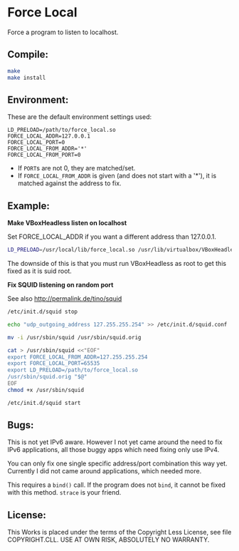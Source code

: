 Force Local
===========

Force a program to listen to localhost.


Compile:
--------

```bash
make
make install
```


Environment:
------------

These are the default environment settings used:
```
LD_PRELOAD=/path/to/force_local.so
FORCE_LOCAL_ADDR=127.0.0.1
FORCE_LOCAL_PORT=0
FORCE_LOCAL_FROM_ADDR='*'
FORCE_LOCAL_FROM_PORT=0
```
- If `PORT`s are not 0, they are matched/set.
- If `FORCE_LOCAL_FROM_ADDR` is given (and does not start with a '*'), it is matched against the address to fix.


Example:
--------

**Make VBoxHeadless listen on localhost**

Set FORCE_LOCAL_ADDR if you want a different address than 127.0.0.1.

```bash
LD_PRELOAD=/usr/local/lib/force_local.so /usr/lib/virtualbox/VBoxHeadless --startvm "VM name" --vnc --vncport 2000 --vncpass "pw" --width 800 --height 600
```
The downside of this is that you must run VBoxHeadless as root to get this fixed as it is suid root.

**Fix SQUID listening on random port**

See also http://permalink.de/tino/squid

```bash
/etc/init.d/squid stop

echo "udp_outgoing_address 127.255.255.254" >> /etc/init.d/squid.conf

mv -i /usr/sbin/squid /usr/sbin/squid.orig

cat > /usr/sbin/squid <<"EOF"
export FORCE_LOCAL_FROM_ADDR=127.255.255.254
export FORCE_LOCAL_PORT=65535
export LD_PRELOAD=/path/to/force_local.so
/usr/sbin/squid.orig "$@"
EOF
chmod +x /usr/sbin/squid

/etc/init.d/squid start
```


Bugs:
-----

This is not yet IPv6 aware.  However I not yet came around the need to fix IPv6 applications, all those buggy apps which need fixing only use IPv4.

You can only fix one single specific address/port combination this way yet.  Currently I did not came around applications, which needed more.

This requires a `bind()` call.  If the program does not `bind`, it cannot be fixed with this method.  `strace` is your friend.


License:
--------

This Works is placed under the terms of the Copyright Less License,
see file COPYRIGHT.CLL.  USE AT OWN RISK, ABSOLUTELY NO WARRANTY.
